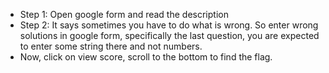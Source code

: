 * Step 1: Open google form and read the description
* Step 2: It says sometimes you have to do what is wrong. So enter wrong solutions in google form, specifically the last question, you are expected to enter some string there and not numbers.
* Now, click on view score, scroll to the bottom to find the flag.